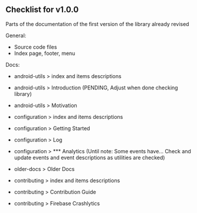 ## Checklist for v1.0.0

Parts of the documentation of the first version of the library already revised

General:
- Source code files
- Index page, footer, menu

Docs:

- android-utils > index and items descriptions
- android-utils > Introduction (PENDING, Adjust when done checking library)
- android-utils > Motivation

- configuration > index and items descriptions
- configuration > Getting Started
- configuration > Log
- configuration > *** Analytics (Until note: Some events have... Check and update events and event descriptions as utilities are checked)

- older-docs > Older Docs

- contributing > index and items descriptions
- contributing > Contribution Guide
- contributing > Firebase Crashlytics